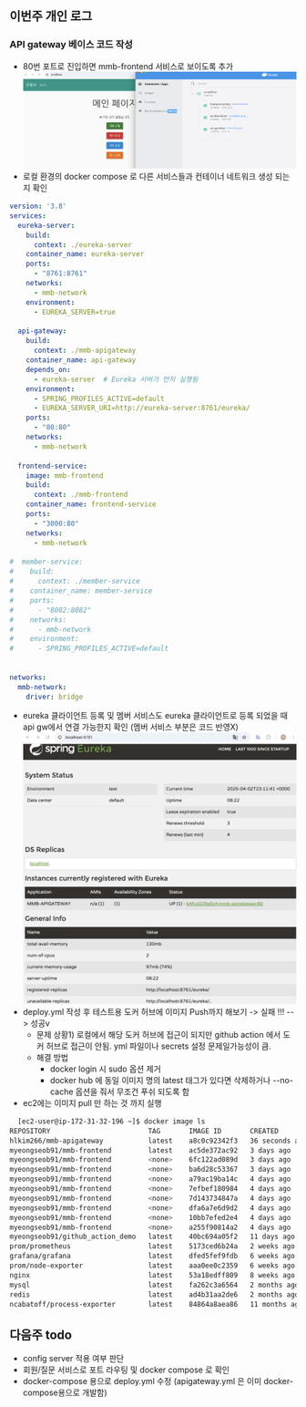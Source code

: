 ## 이번주 개인 로그
### API gateway 베이스 코드 작성
- 80번 포트로 진입하면 mmb-frontend 서비스로 보이도록 추가
  ![intro](../../9_images/cap1.png)
- 로컬 환경의 docker compose 로 다른 서비스들과 컨테이너 네트워크 생성 되는지 확인
```yml
version: '3.8'
services:
  eureka-server:
    build:
      context: ./eureka-server
    container_name: eureka-server
    ports:
      - "8761:8761"
    networks:
      - mmb-network
    environment:
      - EUREKA_SERVER=true

  api-gateway:
    build:
      context: ./mmb-apigateway
    container_name: api-gateway
    depends_on:
      - eureka-server  # Eureka 서버가 먼저 실행됨
    environment:
      - SPRING_PROFILES_ACTIVE=default
      - EUREKA_SERVER_URI=http://eureka-server:8761/eureka/
    ports:
      - "80:80"
    networks:
      - mmb-network

  frontend-service:
    image: mmb-frontend
    build:
      context: ./mmb-frontend
    container_name: frontend-service
    ports:
      - "3000:80"
    networks:
      - mmb-network

#  member-service:
#    build:
#      context: ./member-service
#    container_name: member-service
#    ports:
#      - "8082:8082"
#    networks:
#      - mmb-network
#    environment:
#      - SPRING_PROFILES_ACTIVE=default


networks:
  mmb-network:
    driver: bridge

```  

  - eureka 클라이언트 등록 및 멤버 서비스도 eureka 클라이언트로 등록 되었을 때 api gw에서 연결 가능한지 확인 (멤버 서비스 부분은 코드 반영X)
    ![intro](../../9_images/cap2.png)
  - deploy.yml 작성 후 테스트용 도커 허브에 이미지 Push까지 해보기 -> 실패 !!! --> 성공v
    - 문제 상황1) 로컬에서 해당 도커 허브에 접근이 되지만 github action 에서 도커 허브로 접근이 안됨. yml 파일이나 secrets 설정 문제일가능성이 큼.
    - 해결 방법
      -   docker login 시 sudo 옵션 제거
      -   docker hub 에 동일 이미지 명의 latest 태그가 있다면 삭제하거나 --no-cache 옵션을 줘서 무조건 푸쉬 되도록 함
- ec2에는 이미지 pull 만 하는 것 까지 실행
```bash
  [ec2-user@ip-172-31-32-196 ~]$ docker image ls
REPOSITORY                        TAG       IMAGE ID       CREATED          SIZE
hlkim266/mmb-apigateway           latest    a8c0c92342f3   36 seconds ago   552MB
myeongseob91/mmb-frontend         latest    ac5de372ac92   3 days ago       48.5MB
myeongseob91/mmb-frontend         <none>    6fc122ad089d   3 days ago       48.5MB
myeongseob91/mmb-frontend         <none>    ba6d28c53367   3 days ago       48.5MB
myeongseob91/mmb-frontend         <none>    a79ac19ba14c   4 days ago       48.5MB
myeongseob91/mmb-frontend         <none>    7efbef180984   4 days ago       48.5MB
myeongseob91/mmb-frontend         <none>    7d143734847a   4 days ago       48.5MB
myeongseob91/mmb-frontend         <none>    dfa6a7e6d9d2   4 days ago       48.5MB
myeongseob91/mmb-frontend         <none>    10bb7efed2e4   4 days ago       48.5MB
myeongseob91/mmb-frontend         <none>    a255f90814a2   4 days ago       48.5MB
myeongseob91/github_action_demo   latest    40bc694a05f2   11 days ago      525MB
prom/prometheus                   latest    5173ced6b24a   2 weeks ago      271MB
grafana/grafana                   latest    dfed5fef9fdb   6 weeks ago      564MB
prom/node-exporter                latest    aaa0ee0c2359   6 weeks ago      25MB
nginx                             latest    53a18edff809   8 weeks ago      192MB
mysql                             latest    fa262c3a6564   2 months ago     797MB
redis                             latest    ad4b31aa2de6   2 months ago     117MB
ncabatoff/process-exporter        latest    84864a8aea86   11 months ago    15.8MB
```

## 다음주 todo 
- config server 적용 여부 판단 
- 회원/질문 서비스로 포트 라우팅 및 docker compose 로 확인 
- docker-compose 용으로 deploy.yml 수정 (apigateway.yml 은 이미 docker-compose용으로 개발함)

